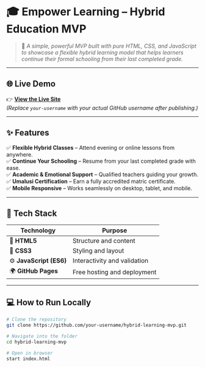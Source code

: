 # 🎓 Empower Learning – Hybrid Education MVP

> 🚀 *A simple, powerful MVP built with pure HTML, CSS, and JavaScript to showcase a flexible hybrid learning model that helps learners continue their formal schooling from their last completed grade.*

---

## 🌐 Live Demo  
👉 **[View the Live Site](https://github.com/katlego22-maker/hybrid-learning-mvp)**  
*(Replace `your-username` with your actual GitHub username after publishing.)*

---

## ✨ Features
✅ **Flexible Hybrid Classes** – Attend evening or online lessons from anywhere.  
✅ **Continue Your Schooling** – Resume from your last completed grade with ease.  
✅ **Academic & Emotional Support** – Qualified teachers guiding your growth.  
✅ **Umalusi Certification** – Earn a fully accredited matric certificate.  
✅ **Mobile Responsive** – Works seamlessly on desktop, tablet, and mobile.

---

## 🧰 Tech Stack
| Technology | Purpose |
|-------------|----------|
| 🧱 **HTML5** | Structure and content |
| 🎨 **CSS3** | Styling and layout |
| ⚙️ **JavaScript (ES6)** | Interactivity and validation |
| 🌍 **GitHub Pages** | Free hosting and deployment |

---

## 💻 How to Run Locally
```bash
# Clone the repository
git clone https://github.com/your-username/hybrid-learning-mvp.git

# Navigate into the folder
cd hybrid-learning-mvp

# Open in browser
start index.html

